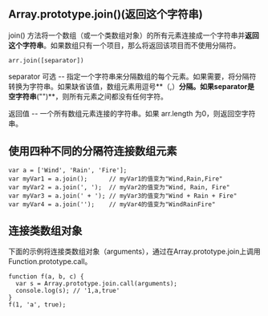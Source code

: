 ## Array.prototype.join()(返回这个字符串)

join() 方法将一个数组（或一个类数组对象）的所有元素连接成一个字符串并**返回这个字符串**。如果数组只有一个项目，那么将返回该项目而不使用分隔符。

```
arr.join([separator])
```

separator 可选 -- 指定一个字符串来分隔数组的每个元素。如果需要，将分隔符转换为字符串。如果缺省该值，数组元素用逗号**（,）**分隔。如果separator是空字符串**("")**，则所有元素之间都没有任何字符。

返回值 -- 一个所有数组元素连接的字符串。如果 arr.length 为0，则返回空字符串。

## 使用四种不同的分隔符连接数组元素

```
var a = ['Wind', 'Rain', 'Fire'];
var myVar1 = a.join();      // myVar1的值变为"Wind,Rain,Fire"
var myVar2 = a.join(', ');  // myVar2的值变为"Wind, Rain, Fire"
var myVar3 = a.join(' + '); // myVar3的值变为"Wind + Rain + Fire"
var myVar4 = a.join('');    // myVar4的值变为"WindRainFire"
```

## 连接类数组对象

下面的示例将连接类数组对象（arguments），通过在Array.prototype.join上调用Function.prototype.call。

```
function f(a, b, c) {
  var s = Array.prototype.join.call(arguments);
  console.log(s); // '1,a,true'
}
f(1, 'a', true);
```